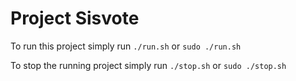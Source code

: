 # Project Sisvote

To run this project simply run `./run.sh` or `sudo ./run.sh`

To stop the running project simply run `./stop.sh` or `sudo ./stop.sh`

